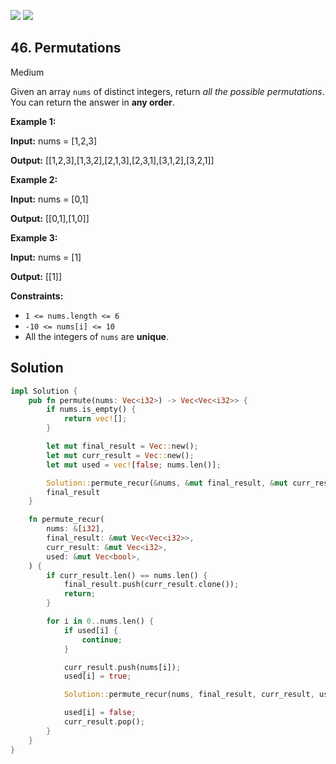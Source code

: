 [![](https://img.shields.io/github/stars/LeetCode-in-Rust/LeetCode-in-Rust?label=Stars&style=flat-square)](https://github.com/LeetCode-in-Rust/LeetCode-in-Rust)
[![](https://img.shields.io/github/forks/LeetCode-in-Rust/LeetCode-in-Rust?label=Fork%20me%20on%20GitHub%20&style=flat-square)](https://github.com/LeetCode-in-Rust/LeetCode-in-Rust/fork)

## 46\. Permutations

Medium

Given an array `nums` of distinct integers, return _all the possible permutations_. You can return the answer in **any order**.

**Example 1:**

**Input:** nums = [1,2,3]

**Output:** [[1,2,3],[1,3,2],[2,1,3],[2,3,1],[3,1,2],[3,2,1]]

**Example 2:**

**Input:** nums = [0,1]

**Output:** [[0,1],[1,0]]

**Example 3:**

**Input:** nums = [1]

**Output:** [[1]]

**Constraints:**

*   `1 <= nums.length <= 6`
*   `-10 <= nums[i] <= 10`
*   All the integers of `nums` are **unique**.

## Solution

```rust
impl Solution {
    pub fn permute(nums: Vec<i32>) -> Vec<Vec<i32>> {
        if nums.is_empty() {
            return vec![];
        }

        let mut final_result = Vec::new();
        let mut curr_result = Vec::new();
        let mut used = vec![false; nums.len()];

        Solution::permute_recur(&nums, &mut final_result, &mut curr_result, &mut used);
        final_result
    }

    fn permute_recur(
        nums: &[i32],
        final_result: &mut Vec<Vec<i32>>,
        curr_result: &mut Vec<i32>,
        used: &mut Vec<bool>,
    ) {
        if curr_result.len() == nums.len() {
            final_result.push(curr_result.clone());
            return;
        }

        for i in 0..nums.len() {
            if used[i] {
                continue;
            }

            curr_result.push(nums[i]);
            used[i] = true;

            Solution::permute_recur(nums, final_result, curr_result, used);

            used[i] = false;
            curr_result.pop();
        }
    }
}
```